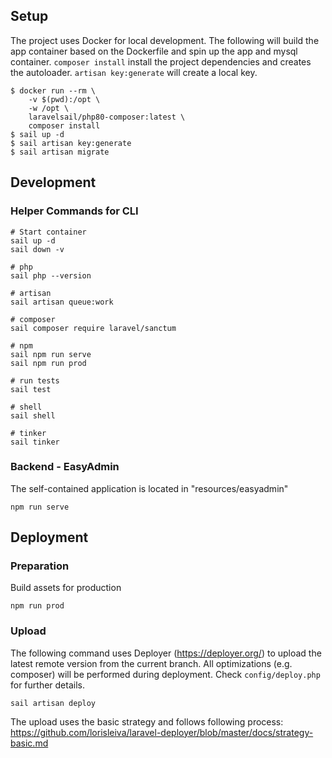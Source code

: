 ## Setup

The project uses Docker for local development. The following will build the app container based on the Dockerfile and spin up the app and mysql container. `composer install` install the project dependencies and creates the autoloader. `artisan key:generate` will create a local key.

```
$ docker run --rm \
    -v $(pwd):/opt \
    -w /opt \
    laravelsail/php80-composer:latest \
    composer install
$ sail up -d
$ sail artisan key:generate
$ sail artisan migrate
```

## Development

### Helper Commands for CLI

```
# Start container
sail up -d
sail down -v

# php
sail php --version

# artisan
sail artisan queue:work

# composer
sail composer require laravel/sanctum

# npm
sail npm run serve
sail npm run prod

# run tests
sail test

# shell
sail shell

# tinker
sail tinker
```

### Backend - EasyAdmin

The self-contained application is located in "resources/easyadmin"

```
npm run serve
```

## Deployment

### Preparation

Build assets for production

```
npm run prod
```

### Upload

The following command uses Deployer (https://deployer.org/) to upload the latest remote version from the current branch.
All optimizations (e.g. composer) will be performed during deployment. Check `config/deploy.php` for further details.

```
sail artisan deploy
```

The upload uses the basic strategy and follows following process:
https://github.com/lorisleiva/laravel-deployer/blob/master/docs/strategy-basic.md
